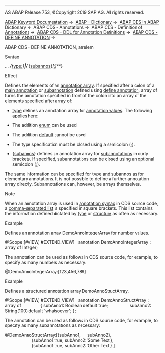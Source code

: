   

* * *

AS ABAP Release 753, ©Copyright 2019 SAP AG. All rights reserved.

[ABAP Keyword Documentation](https://help.sap.com/doc/abapdocu_753_index_htm/7.53/en-US/abenabap.htm) →  [ABAP - Dictionary](https://help.sap.com/doc/abapdocu_753_index_htm/7.53/en-US/abenabap_dictionary.htm) →  [ABAP CDS in ABAP Dictionary](https://help.sap.com/doc/abapdocu_753_index_htm/7.53/en-US/abencds.htm) →  [ABAP CDS - Annotations](https://help.sap.com/doc/abapdocu_753_index_htm/7.53/en-US/abencds_annotations.htm) →  [ABAP CDS - Definition of Annotations](https://help.sap.com/doc/abapdocu_753_index_htm/7.53/en-US/abencds_anno_definition.htm) →  [ABAP CDS - DDL for Annotation Definitions](https://help.sap.com/doc/abapdocu_753_index_htm/7.53/en-US/abencds_f1_ddla_syntax.htm) →  [ABAP CDS - DEFINE ANNOTATION](https://help.sap.com/doc/abapdocu_753_index_htm/7.53/en-US/abencds_f1_define_annotation.htm) → 

ABAP CDS - DEFINE ANNOTATION, arrelem

Syntax

... *{*[type](https://help.sap.com/doc/abapdocu_753_index_htm/7.53/en-US/abencds_f1_define_annotation_type.htm);*}**|**{* {[subannos](https://help.sap.com/doc/abapdocu_753_index_htm/7.53/en-US/abencds_f1_define_annotation_sub.htm)}*\[*;*\]**}*

Effect

Defines the elements of an [annotation array](https://help.sap.com/doc/abapdocu_753_index_htm/7.53/en-US/abenannotation_array_glosry.htm "Glossary Entry"). If specified after a colon of a [main annotation](https://help.sap.com/doc/abapdocu_753_index_htm/7.53/en-US/abenmain_annotation_glosry.htm "Glossary Entry") or [subannotation](https://help.sap.com/doc/abapdocu_753_index_htm/7.53/en-US/abensub_annotation_glosry.htm "Glossary Entry") defined using [define annotation](https://help.sap.com/doc/abapdocu_753_index_htm/7.53/en-US/abencds_f1_define_annotation.htm), array of turns the annotation specified in front of the colon into an array of the elements specified after array of:

-   [type](https://help.sap.com/doc/abapdocu_753_index_htm/7.53/en-US/abencds_f1_define_annotation_type.htm) defines an annotation array for [annotation values](https://help.sap.com/doc/abapdocu_753_index_htm/7.53/en-US/abenannotation_value_glosry.htm "Glossary Entry"). The following applies here:

-   The addition [enum](https://help.sap.com/doc/abapdocu_753_index_htm/7.53/en-US/abencds_f1_define_annotation_type.htm) can be used

-   The addition [default](https://help.sap.com/doc/abapdocu_753_index_htm/7.53/en-US/abencds_f1_define_annotation_type.htm) cannot be used

-   The type specification must be closed using a semicolon (;).

-   {[subannos](https://help.sap.com/doc/abapdocu_753_index_htm/7.53/en-US/abencds_f1_define_annotation_sub.htm)} defines an annotation array for [subannotations](https://help.sap.com/doc/abapdocu_753_index_htm/7.53/en-US/abensub_annotation_glosry.htm "Glossary Entry") in curly brackets. If specified, subannotations can be closed using an optional semicolon (;).

The same information can be specified for [type](https://help.sap.com/doc/abapdocu_753_index_htm/7.53/en-US/abencds_f1_define_annotation_type.htm) and [subannos](https://help.sap.com/doc/abapdocu_753_index_htm/7.53/en-US/abencds_f1_define_annotation_sub.htm) as for elementary annotations. It is not possible to define a further annotation array directly. Subannotations can, however, be arrays themselves.

Note

When an annotation array is used in [annotation syntax](https://help.sap.com/doc/abapdocu_753_index_htm/7.53/en-US/abencds_annotations_syntax.htm) in CDS source code, a [comma-separated list](https://help.sap.com/doc/abapdocu_753_index_htm/7.53/en-US/abencds_annotations_syntax_array.htm) is specified in square brackets. This list contains the information defined dictated by [type](https://help.sap.com/doc/abapdocu_753_index_htm/7.53/en-US/abencds_f1_define_annotation_type.htm) or [structure](https://help.sap.com/doc/abapdocu_753_index_htm/7.53/en-US/abencds_f1_define_annotation_sub.htm) as often as necessary.

Example

Defines an annotation array DemoAnnoIntegerArray for number values.

@Scope:\[#VIEW, #EXTEND\_VIEW\]  
annotation DemoAnnoIntegerArray : array of Integer;

The annotation can be used as follows in CDS source code, for example, to specify as many numbers as necessary:

@DemoAnnoIntegerArray:\[123,456,789\]

Example

Defines a structured annotation array DemoAnnoStructArray.

@Scope:\[#VIEW, #EXTEND\_VIEW\]  
annotation DemoAnnoStructArray : array of  
             { subAnno1: Boolean default true;  
               subAnno2: String(100) default 'whatsoever'; };

The annotation can be used as follows in CDS source code, for example, to specify as many subannotations as necessary:

@DemoAnnoStructArray:\[{subAnno1,      subAnno2},
                      {subAnno1:true, subAnno2:'Some Text'},
                      {subAnno1:true, subAnno2:'Other Text'} \]
